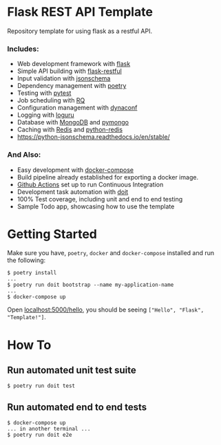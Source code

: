 # Flask REST API Template

Repository template for using flask as a restful API.

### Includes:

* Web development framework with [flask](https://flask.palletsprojects.com/en/1.1.x/)
* Simple API building with [flask-restful](https://flask-restful.readthedocs.io/en/latest/)
* Input validation with [jsonschema](https://python-jsonschema.readthedocs.io/en/stable/)
* Dependency management with [poetry](https://python-poetry.org/)
* Testing with [pytest](https://docs.pytest.org/en/stable/)
* Job scheduling with [RQ](https://python-rq.org/)
* Configuration management with [dynaconf](https://github.com/rochacbruno/dynaconf)
* Logging with [loguru](https://github.com/Delgan/loguru)
* Database with [MongoDB](https://www.mongodb.com/) and [pymongo](https://pymongo.readthedocs.io/en/stable/)
* Caching with [Redis](https://redis.io/) and [python-redis](https://pypi.org/project/redis/)
* https://python-jsonschema.readthedocs.io/en/stable/

### And Also:

* Easy development with [docker-compose](https://docs.docker.com/compose/)
* Build pipeline already established for exporting a docker image.
* [Github Actions](https://github.com/features/actions) set up to run Continuous Integration
* Development task automation with [doit](https://pydoit.org/)
* 100% Test coverage, including unit and end to end testing
* Sample Todo app, showcasing how to use the template

# Getting Started

Make sure you have, `poetry`, `docker` and `docker-compose` installed and run
the following:

```
$ poetry install
...
$ poetry run doit bootstrap --name my-application-name
...
$ docker-compose up
```

Open [localhost:5000/hello](http://localhost:5000/hello), you should be seeing
`["Hello", "Flask", "Template!"]`.


# How To

## Run automated unit test suite

```
$ poetry run doit test
```

## Run automated end to end tests

```
$ docker-compose up
... in another terminal ...
$ poetry run doit e2e
```
